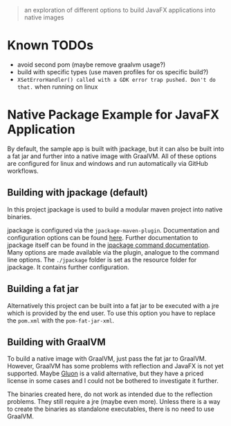 > an exploration of different options to build JavaFX applications into native images

# Known TODOs

- avoid second pom (maybe remove graalvm usage?)
- build with specific types (use maven profiles for os specific build?)
- `XSetErrorHandler() called with a GDK error trap pushed. Don't do that.` when running on linux

# Native Package Example for JavaFX Application

By default, the sample app is built with jpackage, but it can also be built into a fat jar and further into a native
image with GraalVM. All of these options are configured for linux and windows and run automatically via GitHub
workflows.

## Building with jpackage (default)

In this project jpackage is used to build a modular maven project into native binaries.

jpackage is configured via the `jpackage-maven-plugin`. Documentation and configuration options can be found
[here](https://akman.github.io/jpackage-maven-plugin/jpackage-mojo.html). Further documentation to jpackage itself can
be found in the
[jpackage command documentation](https://docs.oracle.com/en/java/javase/17/docs/specs/man/jpackage.html).
Many options are made available via the plugin, analogue to the command line options. The `./jpackage` folder is set as
the resource folder for jpackage. It contains further configuration.

## Building a fat jar

Alternatively this project can be built into a fat jar to be executed with a jre which is provided by the end user.
To use this option you have to replace the `pom.xml` with the `pom-fat-jar-xml`.

## Building with GraalVM

To build a native image with GraalVM, just pass the fat jar to GraalVM. However, GraalVM has some problems with
reflection and JavaFX is not yet supported. Maybe [Gluon](https://gluonhq.com/) is a valid alternative, but they have
a priced license in some cases and I could not be bothered to investigate it further.

The binaries created here, do not work as intended due to the reflection problems. They still require a jre (maybe even
more). Unless there is a way to create the binaries as standalone executables, there is no need to use GraalVM.
